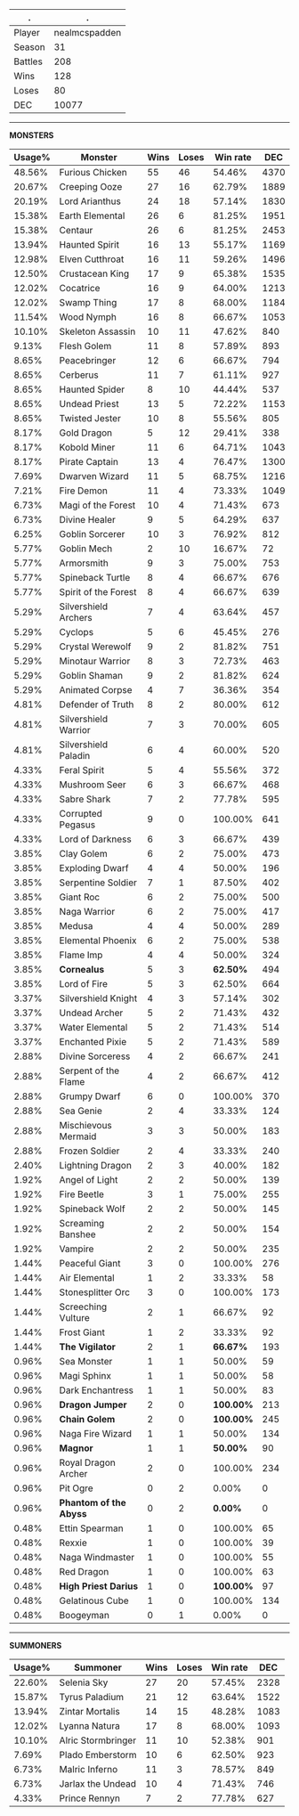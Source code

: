 .|.
|-|-
Player|nealmcspadden
Season|31
Battles|208
Wins|128
Loses|80
DEC|10077

---
**MONSTERS**

Usage%|Monster|Wins|Loses|Win rate|DEC|
-|-|-|-|-|-|
48.56%|Furious Chicken|55|46|54.46%|4370|
20.67%|Creeping Ooze|27|16|62.79%|1889|
20.19%|Lord Arianthus|24|18|57.14%|1830|
15.38%|Earth Elemental|26|6|81.25%|1951|
15.38%|Centaur|26|6|81.25%|2453|
13.94%|Haunted Spirit|16|13|55.17%|1169|
12.98%|Elven Cutthroat|16|11|59.26%|1496|
12.50%|Crustacean King|17|9|65.38%|1535|
12.02%|Cocatrice|16|9|64.00%|1213|
12.02%|Swamp Thing|17|8|68.00%|1184|
11.54%|Wood Nymph|16|8|66.67%|1053|
10.10%|Skeleton Assassin|10|11|47.62%|840|
9.13%|Flesh Golem|11|8|57.89%|893|
8.65%|Peacebringer|12|6|66.67%|794|
8.65%|Cerberus|11|7|61.11%|927|
8.65%|Haunted Spider|8|10|44.44%|537|
8.65%|Undead Priest|13|5|72.22%|1153|
8.65%|Twisted Jester|10|8|55.56%|805|
8.17%|Gold Dragon|5|12|29.41%|338|
8.17%|Kobold Miner|11|6|64.71%|1043|
8.17%|Pirate Captain|13|4|76.47%|1300|
7.69%|Dwarven Wizard|11|5|68.75%|1216|
7.21%|Fire Demon|11|4|73.33%|1049|
6.73%|Magi of the Forest|10|4|71.43%|673|
6.73%|Divine Healer|9|5|64.29%|637|
6.25%|Goblin Sorcerer|10|3|76.92%|812|
5.77%|Goblin Mech|2|10|16.67%|72|
5.77%|Armorsmith|9|3|75.00%|753|
5.77%|Spineback Turtle|8|4|66.67%|676|
5.77%|Spirit of the Forest|8|4|66.67%|639|
5.29%|Silvershield Archers|7|4|63.64%|457|
5.29%|Cyclops|5|6|45.45%|276|
5.29%|Crystal Werewolf|9|2|81.82%|751|
5.29%|Minotaur Warrior|8|3|72.73%|463|
5.29%|Goblin Shaman|9|2|81.82%|624|
5.29%|Animated Corpse|4|7|36.36%|354|
4.81%|Defender of Truth|8|2|80.00%|612|
4.81%|Silvershield Warrior|7|3|70.00%|605|
4.81%|Silvershield Paladin|6|4|60.00%|520|
4.33%|Feral Spirit|5|4|55.56%|372|
4.33%|Mushroom Seer|6|3|66.67%|468|
4.33%|Sabre Shark|7|2|77.78%|595|
4.33%|Corrupted Pegasus|9|0|100.00%|641|
4.33%|Lord of Darkness|6|3|66.67%|439|
3.85%|Clay Golem|6|2|75.00%|473|
3.85%|Exploding Dwarf|4|4|50.00%|196|
3.85%|Serpentine Soldier|7|1|87.50%|402|
3.85%|Giant Roc|6|2|75.00%|500|
3.85%|Naga Warrior|6|2|75.00%|417|
3.85%|Medusa|4|4|50.00%|289|
3.85%|Elemental Phoenix|6|2|75.00%|538|
3.85%|Flame Imp|4|4|50.00%|324|
3.85%|**Cornealus**|5|3|**62.50%**|494|
3.85%|Lord of Fire|5|3|62.50%|664|
3.37%|Silvershield Knight|4|3|57.14%|302|
3.37%|Undead Archer|5|2|71.43%|432|
3.37%|Water Elemental|5|2|71.43%|514|
3.37%|Enchanted Pixie|5|2|71.43%|589|
2.88%|Divine Sorceress|4|2|66.67%|241|
2.88%|Serpent of the Flame|4|2|66.67%|412|
2.88%|Grumpy Dwarf|6|0|100.00%|370|
2.88%|Sea Genie|2|4|33.33%|124|
2.88%|Mischievous Mermaid|3|3|50.00%|183|
2.88%|Frozen Soldier|2|4|33.33%|240|
2.40%|Lightning Dragon|2|3|40.00%|182|
1.92%|Angel of Light|2|2|50.00%|139|
1.92%|Fire Beetle|3|1|75.00%|255|
1.92%|Spineback Wolf|2|2|50.00%|145|
1.92%|Screaming Banshee|2|2|50.00%|154|
1.92%|Vampire|2|2|50.00%|235|
1.44%|Peaceful Giant|3|0|100.00%|276|
1.44%|Air Elemental|1|2|33.33%|58|
1.44%|Stonesplitter Orc|3|0|100.00%|173|
1.44%|Screeching Vulture|2|1|66.67%|92|
1.44%|Frost Giant|1|2|33.33%|92|
1.44%|**The Vigilator**|2|1|**66.67%**|193|
0.96%|Sea Monster|1|1|50.00%|59|
0.96%|Magi Sphinx|1|1|50.00%|58|
0.96%|Dark Enchantress|1|1|50.00%|83|
0.96%|**Dragon Jumper**|2|0|**100.00%**|213|
0.96%|**Chain Golem**|2|0|**100.00%**|245|
0.96%|Naga Fire Wizard|1|1|50.00%|134|
0.96%|**Magnor**|1|1|**50.00%**|90|
0.96%|Royal Dragon Archer|2|0|100.00%|234|
0.96%|Pit Ogre|0|2|0.00%|0|
0.96%|**Phantom of the Abyss**|0|2|**0.00%**|0|
0.48%|Ettin Spearman|1|0|100.00%|65|
0.48%|Rexxie|1|0|100.00%|39|
0.48%|Naga Windmaster|1|0|100.00%|55|
0.48%|Red Dragon|1|0|100.00%|63|
0.48%|**High Priest Darius**|1|0|**100.00%**|97|
0.48%|Gelatinous Cube|1|0|100.00%|134|
0.48%|Boogeyman|0|1|0.00%|0|

---
**SUMMONERS**

Usage%|Summoner|Wins|Loses|Win rate|DEC|
-|-|-|-|-|-|
22.60%|Selenia Sky|27|20|57.45%|2328|
15.87%|Tyrus Paladium|21|12|63.64%|1522|
13.94%|Zintar Mortalis|14|15|48.28%|1083|
12.02%|Lyanna Natura|17|8|68.00%|1093|
10.10%|Alric Stormbringer|11|10|52.38%|901|
7.69%|Plado Emberstorm|10|6|62.50%|923|
6.73%|Malric Inferno|11|3|78.57%|849|
6.73%|Jarlax the Undead|10|4|71.43%|746|
4.33%|Prince Rennyn|7|2|77.78%|627|
